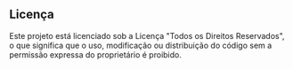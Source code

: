 ## Licença

Este projeto está licenciado sob a Licença "Todos os Direitos Reservados", o que significa que o uso, modificação ou distribuição do código sem a permissão expressa do proprietário é proibido.
